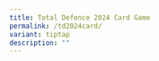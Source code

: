 ```yaml
---
title: Total Defence 2024 Card Game
permalink: /td2024card/
variant: tiptap
description: ""
---
```

